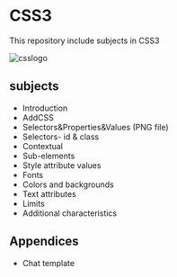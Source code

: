 # CSS3
This repository include subjects in CSS3


![csslogo](https://user-images.githubusercontent.com/29695545/45599672-88072e00-b9f8-11e8-94ef-62920ae06b87.jpg)


## subjects
* Introduction
* AddCSS
* Selectors&Properties&Values (PNG file)
* Selectors- id & class
* Contextual
* Sub-elements
* Style attribute values
* Fonts
* Colors and backgrounds
* Text attributes
* Limits
* Additional characteristics

## Appendices
* Chat template
